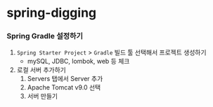 # spring-digging


### Spring Gradle 설정하기

1. `Spring Starter Project` > `Gradle` 빌드 툴 선택해서 프로젝트 생성하기
   - mySQL, JDBC, lombok, web 등 체크
2. 로컬 서버 추가하기
   1. Servers 탭에서 Server 추가
   2. Apache Tomcat v9.0 선택
   3. 서버 만들기
